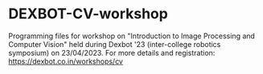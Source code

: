 # DEXBOT-CV-workshop
Programming files for workshop on "Introduction to Image Processing and Computer Vision" held during Dexbot '23 (inter-college robotics symposium) on 23/04/2023.
For more details and registration: https://dexbot.co.in/workshops/cv
